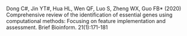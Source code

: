 Dong C#, Jin YT#, Hua HL, Wen QF, Luo S, Zheng WX, Guo FB* (2020) Comprehensive review of the identification of essential genes using computational methods: Focusing on feature implementation and assessment. Brief Bioinform. 21(1):171-181